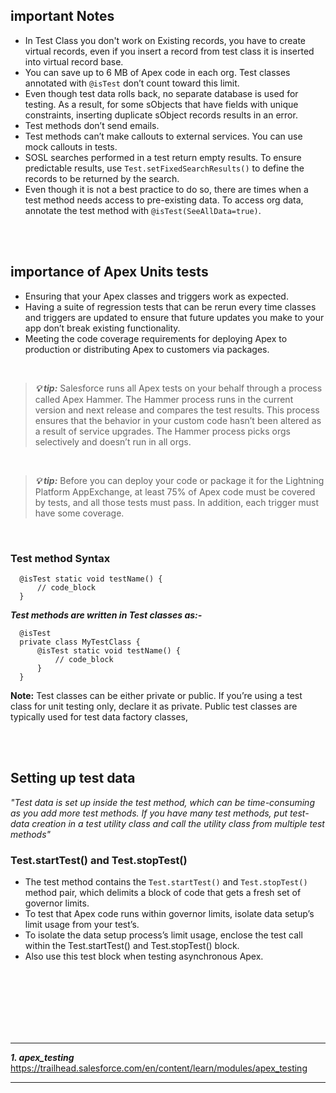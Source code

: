 ## important Notes
- In Test Class you don't work on Existing records, you have to create virtual records, even if you insert a record from test class it is inserted into virtual record base.
- You can save up to 6 MB of Apex code in each org. Test classes annotated with ``@isTest`` don’t count toward this limit.
- Even though test data rolls back, no separate database is used for testing. As a result, for some sObjects that have fields with unique constraints, inserting duplicate sObject records results in an error.
- Test methods don’t send emails.
- Test methods can’t make callouts to external services. You can use mock callouts in tests.
- SOSL searches performed in a test return empty results. To ensure predictable results, use ``Test.setFixedSearchResults()`` to define the records to be returned by the search.
- Even though it is not a best practice to do so, there are times when a test method needs access to pre-existing data. To access org data, annotate the test method with ``@isTest(SeeAllData=true)``. 


<br/>


<br/>


## importance of Apex Units tests
- Ensuring that your Apex classes and triggers work as expected.
- Having a suite of regression tests that can be rerun every time classes and triggers are updated to ensure that future updates you make to your app don’t break existing functionality.
- Meeting the code coverage requirements for deploying Apex to production or distributing Apex to customers via packages.


<br/>


> ***💡 tip:*** Salesforce runs all Apex tests on your behalf through a process called Apex Hammer. The Hammer process runs in the current version and next release and compares the test results. This process ensures that the behavior in your custom code hasn’t been altered as a result of service upgrades. The Hammer process picks orgs selectively and doesn’t run in all orgs.


<br/>


> ***💡 tip:*** Before you can deploy your code or package it for the Lightning Platform AppExchange, at least 75% of Apex code must be covered by tests, and all those tests must pass. In addition, each trigger must have some coverage. 


<br/>


### Test method Syntax
```apex
  @isTest static void testName() {
      // code_block
  }
```

***Test methods are written in Test classes as:-***
```apex
  @isTest
  private class MyTestClass {
      @isTest static void testName() {
          // code_block
      }
  }
```

**Note:** Test classes can be either private or public. If you’re using a test class for unit testing only, declare it as private. Public test classes are typically used for test data factory classes,



<br/>


<br/>


## Setting up test data
<em> "Test data is set up inside the test method, which can be time-consuming as you add more test methods. If you have many test methods, put test-data creation in a test utility class and call the utility class from multiple test methods" </em>

### Test.startTest() and Test.stopTest()
- The test method contains the ``Test.startTest()`` and ``Test.stopTest()`` method pair, which delimits a block of code that gets a fresh set of governor limits.  
- To test that Apex code runs within governor limits, isolate data setup’s limit usage from your test’s. 
- To isolate the data setup process’s limit usage, enclose the test call within the Test.startTest() and Test.stopTest() block. 
- Also use this test block when testing asynchronous Apex. 












 

<br/>


<br/>


<br/>


<br/>


<br/>


<br/>


---

***1. apex_testing***  https://trailhead.salesforce.com/en/content/learn/modules/apex_testing




---
